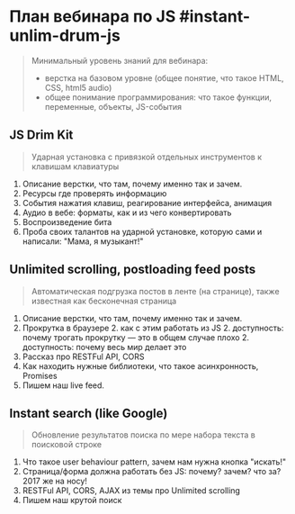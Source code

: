 # План вебинара по JS #instant-unlim-drum-js


> Минимальный уровень знаний для вебинара:
>
> - верстка на базовом уровне (общее понятие, что такое HTML, CSS, html5 audio)
> - общее понимание программирования: что такое функции, переменные, объекты, JS-события



## JS Drim Kit

> Ударная установка с привязкой отдельных инструментов к клавишам клавиатуры

1. Описание верстки, что там, почему именно так и зачем.
1. Ресурсы где проверять информацию
1. События нажатия клавиш, реагирование интерфейса, анимация
1. Аудио в вебе: форматы, как и из чего конвертировать
1. Воспроизведение бита
1. Проба своих талантов на ударной установке, которую сами и написали: "Мама, я музыкант!"



## Unlimited scrolling, postloading feed posts

> Автоматическая подгрузка постов в ленте (на странице), также известная как бесконечная страница

1. Описание верстки, что там, почему именно так и зачем.
1. Прокрутка в браузере
	2. как с этим работать из JS
	2. доступность: почему трогать прокрутку — это в общем случае плохо
	2. доступность: почему весь мир делает это
1. Рассказ про RESTFul API, CORS
1. Как находить нужные библиотеки, что такое асинхронность, Promises
1. Пишем наш live feed.



## Instant search (like Google)

> Обновление результатов поиска по мере набора текста в поисковой строке

1. Что такое user behaviour pattern, зачем нам нужна кнопка "искать!"
1. Страница/форма должна работать без JS: почему? зачем? что за? 2017 же на носу!
1. RESTFul API, CORS, AJAX из темы про Unlimited scrolling
1. Пишем наш крутой поиск